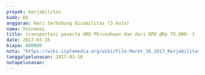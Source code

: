 ```yaml
---
proyek: kerjabilitas
kode: D5
anggaran: Hari terhubung disabilitas (3 kota)
nama: Yusnaeni
title: transportasi peserta HRD PErusahaan dan dari DPO @Rp 75.000- 1
date: 2017-03-16
biaya: 600000
nota: "https://wiki.ciptamedia.org/wiki/File:Maret_16_2017_Kerjabilitas_D5_transport_peserta_1_neni.png"
tanggalpelunasan: 2017-03-16
notapelunasan:
---
```

